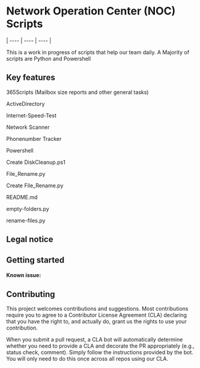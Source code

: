 # Network Operation Center (NOC) Scripts

| ---- | ---- | ---- |


 This is a work in progress of scripts that help our team daily.
 A Majority of scripts are Python and Powershell



## Key features

365Scripts (Mailbox size reports and other general tasks)

ActiveDirectory

Internet-Speed-Test

Network Scanner

Phonenumber Tracker

Powershell

Create DiskCleanup.ps1

File_Rename.py

Create File_Rename.py

README.md

empty-folders.py

rename-files.py

## Legal notice


## Getting started


#### Known issue:


## Contributing

This project welcomes contributions and suggestions.  Most contributions require you to agree to a
Contributor License Agreement (CLA) declaring that you have the right to, and actually do, grant us
the rights to use your contribution.

When you submit a pull request, a CLA bot will automatically determine whether you need to provide
a CLA and decorate the PR appropriately (e.g., status check, comment). Simply follow the instructions
provided by the bot. You will only need to do this once across all repos using our CLA.

